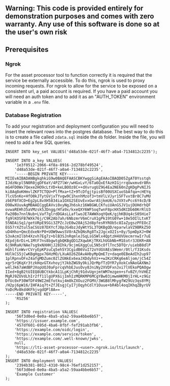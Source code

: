 ## Warning: This code is provided entirely for demonstration purposes and comes with zero warranty. Any use of this software is done so at the user's own risk

## Prerequisites
### Ngrok
For the asset processor tool to function correctly it is required that the service be externally accessible. To do this, ngrok is used to proxy incoming requests. For ngrok to allow for the service to be exposed on a consistent url, a paid account is required. If you have a paid account you will need an auth token and to add it as an "AUTH_TOKEN" environment variable in a `.env` file.

### Database Registration
To add your registration and deployment configuration you will need to insert the relevant rows into the postgres database.
The best way to do this is to create a file called `zdata.sql` inside the `db` folder. Inside the file, you will need to add a few SQL queries.
```
INSERT INTO key_set VALUES('d48a53de-021f-46f7-a0a4-7134812c2235');

INSERT INTO a_key VALUES(
    '1e3f0512-2066-4f8a-8916-2d278bf49524',
    'd48a53de-021f-46f7-a0a4-7134812c2235',
    '-----BEGIN PRIVATE KEY-----
MIIEvAIBADANBgkqhkiG9w0BAQEFAASCBKYwggSiAgEAAoIBAQD05ZgAT0Ysstqh
IJdzNcpl5N0R0jgDF6aY/4PZ7lWr/wHGxLvY/6Ta6QxEfAzHIGjrrqUwxmvdr8Rn
mG4FD0Wx7Qexe2HO9cLtVD+keLBOOz8C++dXvrugUZ9G4Ea2NE60nZgKDgPvNIJS
ki8Aq8oKHmvlZKFTCTQU+PlfMxa+tZ+9TcDfgjtpisBf00USXCuoSbAfqa+cHEYq
7lcU5nKo+HfO0kJTytGVjxTYvgw9C1hxnhMzof3+tmVlLVJyr15FTvxtBr8C7uMU
zbEP8fXCO+Eg2pL8vXH5834ia1OXG2SEUvEvxGwrASjkmU6/oJVXtvPcc6Y4cD/B
O98wXUuvAgMBAAECggEAVvi0xyNgJh6skz16W8GWLCKfuiUAnGSJV1ujDUHdrhQF
ovwaREHh35aVMzsk5JDngg/Hfa9x/kxeQXY6WFSoqTwnF8pcHX5dKCDb60KrRlU3
Fw20Bo7nnlNub+LVaf7glrdDGAsLLaflwoJE7AWWXoqYQeK/gjhKBUq4cS05Hie7
fg9lKOSFB7WXk76j/C9K2Ab7ah/6NbzmrV6mCruX1gPk19tG0Yw+10e5OIlLtxKT
55NDAiSq1/getURpE9SGi3ZPZcJzE0w28AjS2d8pfesRYROb5c8IaZygszPFEOcZ
EG57rXZtul5aCSUz87DXYcfJ8pJG4bzJdyWtYSL3TQKBgQD/eparwlaVZ9BRkZ5O
uD4Hho+QmcEdxeNrP0+UOW9wwsSV8rAZkQNsRg8Tx2JgcxO2Is+8y/5pmDpXJ+0W
S3xAcmIlbh4Xzvh7Eg7z+blB3SJnRqmleJSqLsG5Wlx4QptzH4UVUecmrnwIr7uE
XEpdj6rDi+L1MtF7ns8bgwtgbQKBgQD1ZXqwbKjTRXLhUGbNb+M1Eotr3JEKR+AN
6j9HRaH/NAe7sg9xNXHHjJ28Ihk/9cjmGXggCuL5N5cOflTnc5DTQr/uiebB8dlP
mGhlfinWvrCVryEpKPzuCq5eh5Y3CgidB6VuI72oYdGVAEsSWemr/0tl/f31Ksds
HUlkCS5jCwKBgHgpx76HzMO/LXuAO26ZOAvAHbyMpQmE7z+daqe0EBeAdIh2up97
1plRpnvOFxZ4afgMDZumc0ZlZGNkEx6eaJXDdyhVz++w2KzCRKg6eAljom/jC54Z
xgr5rQKqXr3tzkHqvGTXvhoyjYJkbZWG9y9kiJQrMpfTzDYR7yXokCxNAoGAXNmJ
w4lJk67aWdBPJXopUOJ0aFprcqVhbEJusOvy8JniNy2XVDFxnJxi7lVEkoPQAOgw
IIed+8gB2tUIEQ8UBCtkbcA11LpKjChRj91dvUgnjmtWM7mzgen+sfvBZY/hVHEZ
MgRJ9ZUVdLhIr2ff11lgUPX6ijImhIzMQRKMP6MCgYBw03imwmHKM0jIrHL+z9Gz
DfUc0xP30WfDF49WI2mEfotkuj4m8kZXOuz2FGMV/3WGB8lMhygfW29Uz3qs8YMj
/H2pj6pW16/IHFAiq7t+ZfJEsgjCyI7jOqyhCdlY1Ouue+bR4bl4oqIKhqZByrUV
YoDcMv8kd4KFhjvgdQPl8A==
-----END PRIVATE KEY-----',
    'RS256'
);

INSERT INTO registration VALUES(
    '56f3d0ed-0e0a-4ba5-a5a2-59aa4bbe6b57',
    'https://issuer.example.com',
    '457df601-695d-4ba6-8fbf-fef291ab3fb6',
    'https://example.com/oidc/login',
    'https://example.com/service/token',
    'https://example.com/.well-known/jwks',
    null,
    'https://lti-asset-processor-<user>.ngrok.io/lti/launch',
    'd48a53de-021f-46f7-a0a4-7134812c2235'
);
INSERT INTO deployment VALUES(
    '2394b381-8012-4310-98c4-76ef1d252157',
    '56f3d0ed-0e0a-4ba5-a5a2-59aa4bbe6b57',
    'Example Customer'
);
```